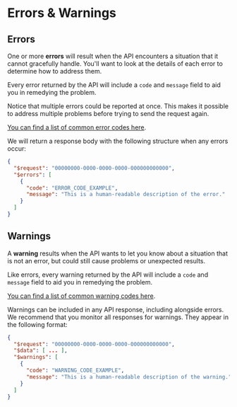 # Errors & Warnings

## Errors
One or more **errors** will result when the API encounters a situation that it cannot gracefully handle. You'll want to look at the details of each error to determine how to address them.

Every error returned by the API will include a `code` and `message` field to aid you in remedying the problem.

Notice that multiple errors could be reported at once. This makes it possible to address multiple problems before trying to send the request again.

[You can find a list of common error codes here](../../api/v2.0/responses/errors).

We will return a response body with the following structure when any errors occur:

```json
{
  "$request": "00000000-0000-0000-0000-000000000000",
  "$errors": [
    {
      "code": "ERROR_CODE_EXAMPLE",
      "message": "This is a human-readable description of the error."
    }
  ]
}
```


## Warnings 
A **warning** results when the API wants to let you know about a situation that is not an error, but could still cause problems or unexpected results.

Like errors, every warning returned by the API will include a `code` and `message` field to aid you in remedying the problem.

[You can find a list of common warning codes here](../../api/v2.0/responses/warnings).

Warnings can be included in any API response, including alongside errors. We recommend that you monitor all responses for warnings. They appear in the following format:

```json
{
  "$request": "00000000-0000-0000-0000-000000000000",
  "$data": [ ... ],
  "$warnings": [
    {
      "code": "WARNING_CODE_EXAMPLE",
      "message": "This is a human-readable description of the warning."
    }
  ]
}
```
